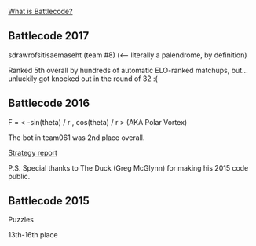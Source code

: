 [What is Battlecode?](http://www.battlecode.org/)

## Battlecode 2017

sdrawrofsitisaemaseht (team #8) (<-- literally a palendrome, by definition)

Ranked 5th overall by hundreds of automatic ELO-ranked matchups, but... unluckily got knocked out in the round of 32 :(

## Battlecode 2016

F = < -sin(theta) / r , cos(theta) / r > (AKA Polar Vortex)

The bot in team061 was 2nd place overall.

[Strategy report](https://docs.google.com/document/d/132tMZHL0MaxyW_pqoHgDzkqlObx7lupAHxuFqhkuUyc/edit?usp=sharing)

P.S. Special thanks to The Duck (Greg McGlynn) for making his 2015 code public.


## Battlecode 2015

Puzzles

13th-16th place
